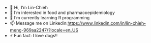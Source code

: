 - 👋 Hi, I’m Lin-Chieh
- 👀 I’m interested in food and pharmacoepidemiology
- 🌱 I’m currently learning R programming 
- 📫 Message me on Linkedin:https://www.linkedin.com/in/lin-chieh-meng-969aa2247/?locale=en_US
- ⚡ Fun fact: I love dogs!!

<!---
linchiehmeng/linchiehmeng is a ✨ special ✨ repository because its `README.md` (this file) appears on your GitHub profile.
You can click the Preview link to take a look at your changes.
--->
